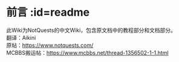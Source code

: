 # 前言 :id=readme
此Wiki为NotQuests的中文Wiki，包含原文档中的教程部分和文档部分。  
翻译：Aikini  
原帖：https://www.notquests.com/  
MCBBS搬运帖：https://www.mcbbs.net/thread-1356502-1-1.html

